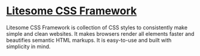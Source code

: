 # [Litesome CSS Framework](https://github.com/litesome/litesome#readme)

Litesome CSS Framework is collection of CSS styles to consistently make simple and clean websites. It makes browsers render all elements faster and beautifies semantic HTML markups. It is  easy-to-use and built with simplicity in mind.